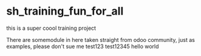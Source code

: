 # sh_training_fun_for_all
this is a super coool training project 

There are somemodule in here taken straight from odoo community, just as examples, please don't sue me
test123
test12345
hello world
